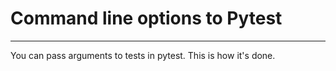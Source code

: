 
# Command line options to Pytest
---

You can pass arguments to tests in pytest. This is how it's done.